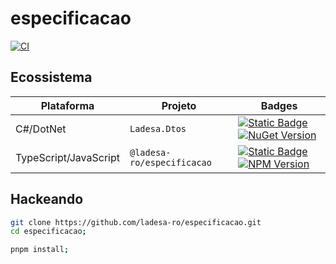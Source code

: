 # especificacao

[![CI](https://github.com/ladesa-ro/especificacao/actions/workflows/ci.yml/badge.svg)](https://github.com/ladesa-ro/especificacao/actions/workflows/ci.yml)

## Ecossistema

| Plataforma            | Projeto                    | Badges                                                                                                                                                                                                                                                                                                                |
| --------------------- | -------------------------- | --------------------------------------------------------------------------------------------------------------------------------------------------------------------------------------------------------------------------------------------------------------------------------------------------------------------- |
| C#/DotNet             | `Ladesa.Dtos`              | [![Static Badge](https://img.shields.io/badge/Source_Code-GitHub-blue?style=flat&logo=git)](https://github.com/ladesa-ro/especificacao/tree/next/integrations/npm/ladesa-especificacao) [![NuGet Version](https://img.shields.io/nuget/v/Ladesa.Dtos)](https://www.nuget.org/packages/Ladesa.Dtos/2.1.0-next.3)       |
| TypeScript/JavaScript | `@ladesa-ro/especificacao` | [![Static Badge](https://img.shields.io/badge/Source_Code-GitHub-blue?style=flat&logo=git)](https://github.com/ladesa-ro/especificacao/tree/next/integrations/dotnet/Ladesa.Dtos) [![NPM Version](https://img.shields.io/npm/v/%40ladesa-ro%2Fespecificacao)](https://www.npmjs.com/package/@ladesa-ro/especificacao) |

## Hackeando

```sh
git clone https://github.com/ladesa-ro/especificacao.git
cd especificacao;
```

```sh
pnpm install;
```

